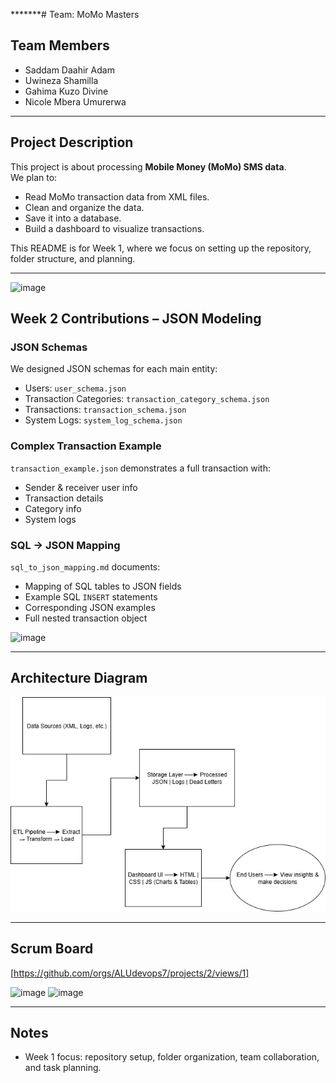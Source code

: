 *******# Team: MoMo Masters

## Team Members
- Saddam Daahir Adam
- Uwineza Shamilla
- Gahima Kuzo Divine
- Nicole Mbera Umurerwa

---

## Project Description
This project is about processing **Mobile Money (MoMo) SMS data**.  
We plan to:
- Read MoMo transaction data from XML files.
- Clean and organize the data.
- Save it into a database.
- Build a dashboard to visualize transactions.

This README is for Week 1, where we focus on setting up the repository, folder structure, and planning.

---

<img width="661" height="529" alt="image" src="https://github.com/user-attachments/assets/cd3f5159-9913-417e-aadd-7b3c845c9a93" />



## Week 2 Contributions – JSON Modeling

### JSON Schemas
We designed JSON schemas for each main entity:

- Users: `user_schema.json`
- Transaction Categories: `transaction_category_schema.json`
- Transactions: `transaction_schema.json`
- System Logs: `system_log_schema.json`

### Complex Transaction Example
`transaction_example.json` demonstrates a full transaction with:

- Sender & receiver user info
- Transaction details
- Category info
- System logs

### SQL → JSON Mapping
`sql_to_json_mapping.md` documents:

- Mapping of SQL tables to JSON fields
- Example SQL `INSERT` statements
- Corresponding JSON examples
- Full nested transaction object

<img width="473" height="186" alt="image" src="https://github.com/user-attachments/assets/03758146-4f9d-4d6a-a3eb-1d93f5139f2f" />

---

## Architecture Diagram
![MoMo ETL Dashboard Architecture](./docs/system-architecture.drawio.png)

---

## Scrum Board
[https://github.com/orgs/ALUdevops7/projects/2/views/1]

  
<img width="1171" height="406" alt="image" src="https://github.com/user-attachments/assets/ec662e35-fbb4-436c-ab8e-65121a624348" />

<img width="994" height="540" alt="image" src="https://github.com/user-attachments/assets/2a69c95b-2211-4190-a352-674f7ab3cb39" />





---

## Notes
- Week 1 focus: repository setup, folder organization, team collaboration, and task planning.

